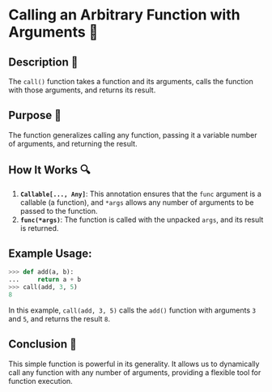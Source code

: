 # Calling an Arbitrary Function with Arguments 🎯

## Description 📝

The `call()` function takes a function and its arguments, calls the function with those arguments, and returns its result.

## Purpose 🎯

The function generalizes calling any function, passing it a variable number of arguments, and returning the result.

## How It Works 🔍

1. **`Callable[..., Any]`**: This annotation ensures that the `func` argument is a callable (a function), and `*args` allows any number of arguments to be passed to the function.
2. **`func(*args)`**: The function is called with the unpacked `args`, and its result is returned.

## Example Usage:

```python
>>> def add(a, b):
...     return a + b
>>> call(add, 3, 5)
8
```

In this example, `call(add, 3, 5)` calls the `add()` function with arguments `3` and `5`, and returns the result `8`.

## Conclusion 🚀

This simple function is powerful in its generality. It allows us to dynamically call any function with any number of arguments, providing a flexible tool for function execution.
